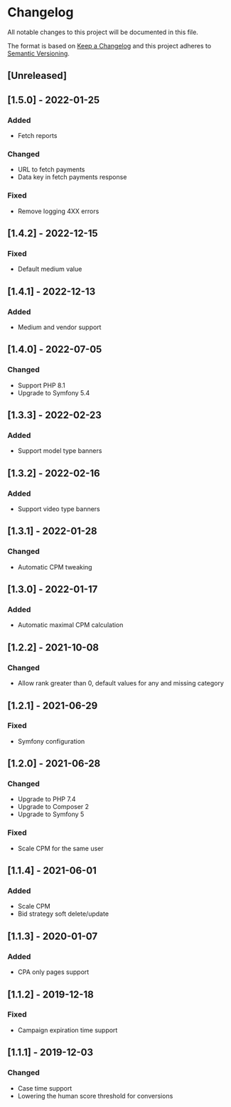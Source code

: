 # Changelog
All notable changes to this project will be documented in this file.

The format is based on [Keep a Changelog](https://keepachangelog.com/en/1.0.0/)
and this project adheres to [Semantic Versioning](https://semver.org/spec/v2.0.0.html).

## [Unreleased]

## [1.5.0] - 2022-01-25
### Added
- Fetch reports
### Changed
- URL to fetch payments
- Data key in fetch payments response
### Fixed
- Remove logging 4XX errors

## [1.4.2] - 2022-12-15
### Fixed
- Default medium value

## [1.4.1] - 2022-12-13
### Added
- Medium and vendor support

## [1.4.0] - 2022-07-05
### Changed
- Support PHP 8.1
- Upgrade to Symfony 5.4

## [1.3.3] - 2022-02-23
### Added
- Support model type banners

## [1.3.2] - 2022-02-16
### Added
- Support video type banners

## [1.3.1] - 2022-01-28
### Changed
- Automatic CPM tweaking

## [1.3.0] - 2022-01-17
### Added
- Automatic maximal CPM calculation

## [1.2.2] - 2021-10-08
### Changed
- Allow rank greater than 0, default values for any and missing category

## [1.2.1] - 2021-06-29
### Fixed
- Symfony configuration

## [1.2.0] - 2021-06-28
### Changed
- Upgrade to PHP 7.4
- Upgrade to Composer 2
- Upgrade to Symfony 5
### Fixed
- Scale CPM for the same user

## [1.1.4] - 2021-06-01
### Added
- Scale CPM
- Bid strategy soft delete/update

## [1.1.3] - 2020-01-07
### Added 
- CPA only pages support

## [1.1.2] - 2019-12-18
### Fixed 
- Campaign expiration time support

## [1.1.1] - 2019-12-03
### Changed 
- Case time support
- Lowering the human score threshold for conversions

